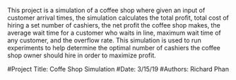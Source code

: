This project is a simulation of a coffee shop where given an input of customer arrival times, the simulation calculates
the total profit, total cost of hiring a set number of cashiers, the net profit the coffee shop makes, the average wait
time for a customer who waits in line, maximum wait time of any customer, and the overflow rate. This simulation is used
to run experiments to help determine the optimal number of cashiers the coffee shop owner should hire in order to maximize
profit.

#Project Title: Coffe Shop Simulation
#Date: 3/15/19
#Authors: Richard Phan
